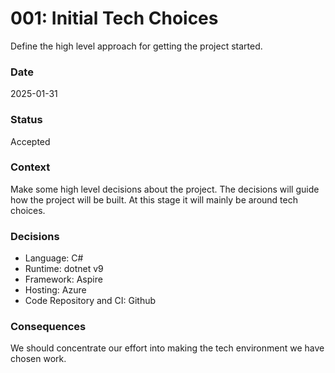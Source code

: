 # 001: Initial Tech Choices
Define the high level approach for getting the project started.

### Date
2025-01-31

### Status

Accepted

### Context

Make some high level decisions about the project. The decisions will guide how the project will be built. At this stage it will mainly be around tech choices.

### Decisions

- Language: C#
- Runtime: dotnet v9
- Framework: Aspire
- Hosting: Azure
- Code Repository and CI: Github

### Consequences

We should concentrate our effort into making the tech environment we have chosen work.
